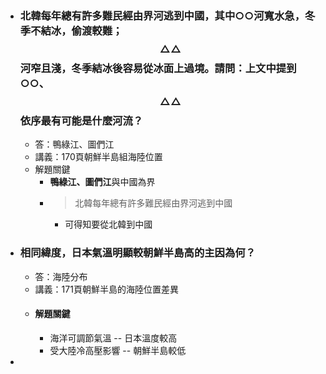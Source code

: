 - ### 北韓每年總有許多難民經由界河逃到中國，其中○○河寬水急，冬季不結冰，偷渡較難；$$\triangle\triangle$$河窄且淺，冬季結冰後容易從冰面上過境。請問：上文中提到○○、$$\triangle\triangle$$依序最有可能是什麼河流？
	- 答：鴨綠江、圖們江
	- 講義：170頁朝鮮半島組海陸位置
	- 解題關鍵
		- **鴨綠江、圖們江**與中國為界
		- > 北韓每年總有許多難民經由界河逃到中國
			- 可得知要從北韓到中國
- ### 相同緯度，日本氣溫明顯較朝鮮半島高的主因為何？
	- 答：海陸分布
	- 講義：171頁朝鮮半島的海陸位置差異
	- #### 解題關鍵
		- 海洋可調節氣溫 -- 日本溫度較高
		- 受大陸冷高壓影響 -- 朝鮮半島較低
-